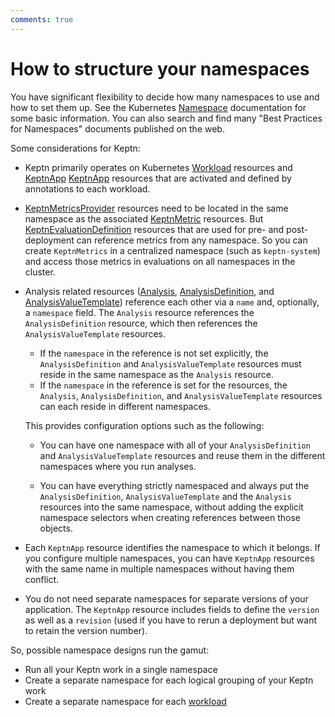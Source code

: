 ```yaml
---
comments: true
---
```


# How to structure your namespaces

You have significant flexibility to decide how many namespaces to use
and how to set them up.
See the Kubernetes
[Namespace](https://kubernetes.io/docs/concepts/overview/working-with-objects/namespaces/)
documentation for some basic information.
You can also search and find many "Best Practices for Namespaces"
documents published on the web.

Some considerations for Keptn:

* Keptn primarily operates on Kubernetes
  [Workload](https://kubernetes.io/docs/concepts/workloads/)
  resources and
  [KeptnApp](../../reference/crd-reference/app.md)
  [KeptnApp](../../reference/crd-reference/app.md)
  resources
  that are activated and defined by annotations to each workload.
* [KeptnMetricsProvider](../../reference/crd-reference/metricsprovider.md)
  resources need to be located
  in the same namespace as the associated
  [KeptnMetric](../../reference/crd-reference/metric.md)
  resources.
  But
  [KeptnEvaluationDefinition](../../reference/crd-reference/evaluationdefinition.md)
  resources that are used for pre- and post-deployment
  can reference metrics from any namespace.
  So you can create `KeptnMetrics` in a centralized namespace
  (such as `keptn-system`)
  and access those metrics in evaluations on all namespaces in the cluster.
* Analysis related resources
  ([Analysis](../../reference/crd-reference/analysis.md),
  [AnalysisDefinition](../../reference/crd-reference/analysisdefinition.md),
  and
  [AnalysisValueTemplate](../../reference/crd-reference/analysisvaluetemplate.md))
  reference each other via a `name` and, optionally, a `namespace` field.
  The `Analysis` resource references the `AnalysisDefinition` resource,
  which then references the `AnalysisValueTemplate` resources.

  * If the `namespace` in the reference is not set explicitly,
      the `AnalysisDefinition` and `AnalysisValueTemplate` resources
      must reside in the same namespace as the `Analysis` resource.
  * If the `namespace` in the reference is set for the resources,
      the `Analysis`, `AnalysisDefinition`, and `AnalysisValueTemplate` resources
      can each reside in different namespaces.

  This provides configuration options such as the following:

  * You can have one namespace
      with all of your `AnalysisDefinition` and `AnalysisValueTemplate` resources
      and reuse them in the different namespaces where you run analyses.

  * You can have everything strictly namespaced
      and always put the `AnalysisDefinition`, `AnalysisValueTemplate`
      and the `Analysis` resources into the same namespace,
      without adding the explicit namespace selectors
      when creating references between those objects.

* Each `KeptnApp` resource identifies the namespace to which it belongs.
  If you configure multiple namespaces,
  you can have `KeptnApp` resources with the same name
  in multiple namespaces without having them conflict.
* You do not need separate namespaces for separate versions of your application.
  The `KeptnApp` resource includes fields to define
  the `version` as well as a `revision`
  (used if you have to rerun a deployment
  but want to retain the version number).

So, possible namespace designs run the gamut:

* Run all your Keptn work in a single namespace
* Create a separate namespace for each logical grouping of your Keptn work
* Create a separate namespace for each [workload](https://kubernetes.io/docs/concepts/workloads/)
